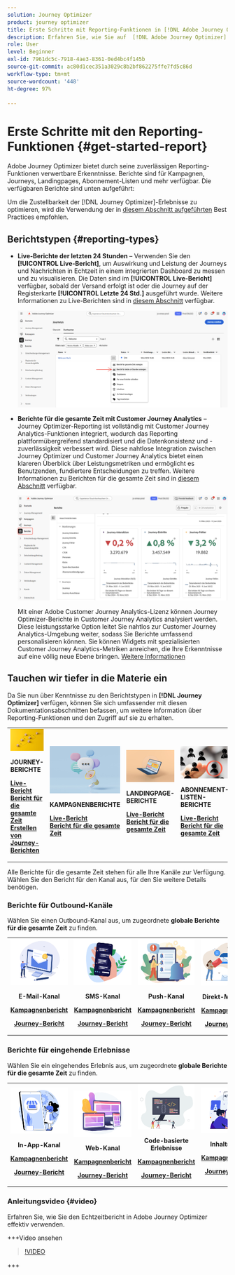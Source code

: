 ```yaml
---
solution: Journey Optimizer
product: journey optimizer
title: Erste Schritte mit Reporting-Funktionen in [!DNL Adobe Journey Optimizer]
description: Erfahren Sie, wie Sie auf  [!DNL Adobe Journey Optimizer] -Berichte zugreifen und diese verwenden können.
role: User
level: Beginner
exl-id: 7961dc5c-7918-4ae3-8361-0ed4bc4f145b
source-git-commit: ac80d1cec351a3029c8b2bf862275ffe7fd5c86d
workflow-type: tm+mt
source-wordcount: '448'
ht-degree: 97%

---
```


# Erste Schritte mit den Reporting-Funktionen {#get-started-report}

Adobe Journey Optimizer bietet durch seine zuverlässigen Reporting-Funktionen verwertbare Erkenntnisse. Berichte sind für Kampagnen, Journeys, Landingpages, Abonnement-Listen und mehr verfügbar. Die verfügbaren Berichte sind unten aufgeführt:

Um die Zustellbarkeit der [!DNL Journey Optimizer]-Erlebnisse zu optimieren, wird die Verwendung der in [diesem Abschnitt aufgeführten](deliverability.md) Best Practices empfohlen.


## Berichtstypen {#reporting-types}

* **Live-Berichte der letzten 24 Stunden** – Verwenden Sie den **[!UICONTROL Live-Bericht]**, um Auswirkung und Leistung der Journeys und Nachrichten in Echtzeit in einem integrierten Dashboard zu messen und zu visualisieren. Die Daten sind im **[!UICONTROL Live-Bericht]** verfügbar, sobald der Versand erfolgt ist oder die Journey auf der Registerkarte **[!UICONTROL Letzte 24 Std.]** ausgeführt wurde. Weitere Informationen zu Live-Berichten sind in [diesem Abschnitt](live-report.md) verfügbar.

  ![](assets/report_journey.png)


* **Berichte für die gesamte Zeit mit Customer Journey Analytics** – Journey Optimizer-Reporting ist vollständig mit Customer Journey Analytics-Funktionen integriert, wodurch das Reporting plattformübergreifend standardisiert und die Datenkonsistenz und -zuverlässigkeit verbessert wird. Diese nahtlose Integration zwischen Journey Optimizer und Customer Journey Analytics bietet einen klareren Überblick über Leistungsmetriken und ermöglicht es Benutzenden, fundiertere Entscheidungen zu treffen. Weitere Informationen zu Berichten für die gesamte Zeit sind in [diesem Abschnitt](report-gs-cja.md) verfügbar.

  ![](assets/gs-cja-report-1.png)

  Mit einer Adobe Customer Journey Analytics-Lizenz können Journey Optimizer-Berichte in Customer Journey Analytics analysiert werden. Diese leistungsstarke Option leitet Sie nahtlos zur Customer Journey Analytics-Umgebung weiter, sodass Sie Berichte umfassend personalisieren können. Sie können Widgets mit spezialisierten Customer Journey Analytics-Metriken anreichen, die Ihre Erkenntnisse auf eine völlig neue Ebene bringen. [Weitere Informationen](report-cja-manage.md)


## Tauchen wir tiefer in die Materie ein

Da Sie nun über Kenntnisse zu den Berichtstypen in **[!DNL Journey Optimizer]** verfügen, können Sie sich umfassender mit diesen Dokumentationsabschnitten befassen, um weitere Information über Reporting-Funktionen und den Zugriff auf sie zu erhalten.


<table style="table-layout:fixed"><tr style="border: 0;">
<td>
<img alt="Journey-Berichte" src="../assets/do-not-localize/start-journey.jpeg">
<div>
<p><strong>JOURNEY-BERICHTE</strong></p>
</div>
<div>
<a href="journey-live-report.md"><strong>Live-Bericht</strong></a>
</div>
<div>
<a href="journey-global-report-cja.md"><strong>Bericht für die gesamte Zeit</strong></a>
</div>
<div>
<a href="sharing-overview.md"><strong>Erstellen von Journey-Berichten</strong></a>
</div>
<p>
<p>
</td>
<td>
<img alt="Kampagnenberichte" src="../assets/do-not-localize/start-campaign.jpeg">
<div>
<p><strong>KAMPAGNENBERICHTE</strong></p>
</div>
<div>
<a href="campaign-live-report.md"><strong>Live-Bericht</strong></a>
</div>
<div>
<a href="campaign-global-report-cja.md"><strong>Bericht für die gesamte Zeit</strong></a>
</div>
<p>
<p>
</td>
<td>
<img alt="Landingpage-Berichte" src="../assets/do-not-localize/start-interface.jpeg">
<div>
<p><strong>LANDINGPAGE-BERICHTE</strong></p>
</div>
<div>
<a href="lp-report-live.md"><strong>Live-Bericht</strong></a>
</div>
<div>
<a href="lp-report-global-cja.md"><strong>Bericht für die gesamte Zeit</strong></a>
</div>
<p>
<p>
</td>
<td>
<img alt="Abonnement-Listen-Bericht" src="../assets/do-not-localize/role.jpg">
<div>
<p><strong>ABONNEMENT-LISTEN-BERICHTE</strong></p>
</div>
<div>
<a href="subscription-report-live.md"><strong>Live-Bericht</strong></a>
</div>
<div>
<a href="subscription-report-global-cja.md"><strong>Bericht für die gesamte Zeit</strong></a>
</div>
<p>
<p>
</td>
</tr></table>


Alle Berichte für die gesamte Zeit stehen für alle Ihre Kanäle zur Verfügung. Wählen Sie den Bericht für den Kanal aus, für den Sie weitere Details benötigen.

### Berichte für Outbound-Kanäle

Wählen Sie einen Outbound-Kanal aus, um zugeordnete **globale Berichte für die gesamte Zeit** zu finden.

<table style="table-layout:fixed"><tr style="border: 0;">
<td><img alt="E-Mail" src="../channels/assets/do-not-localize/email.png">
<div align="center"><p><strong>E-Mail-Kanal</strong></p><p><a href="campaign-global-report-cja-email.md"><strong>Kampagnenbericht</strong></a></p><p><a href="journey-global-report-cja-email.md"><strong>Journey-Bericht</strong></a></p></div></td>
<td><a href="campaign-global-report-cja-sms.md"><img alt="SMS" src="../channels/assets/do-not-localize/sms.png"></a>
<div align="center"><p><strong>SMS-Kanal</strong></p><p><a href="campaign-global-report-cja-sms.md"><strong>Kampagnenbericht</strong></a></p><p><a href="journey-global-report-cja-sms.md"><strong>Journey-Bericht</strong></a></p></div></td>
<td><a href="campaign-global-report-cja-push.md"><img alt="Push" src="../channels/assets/do-not-localize/push.png"></a>
<div align="center"><p><strong>Push-Kanal</strong></p><p><a href="campaign-global-report-cja-push.md"><strong>Kampagnenbericht</strong></a></p><p><a href="journey-global-report-cja-push.md"><strong>Journey-Bericht</strong></a></p></div></td>
<td><a href="campaign-global-report-cja-direct.md"><img alt="Direkt-Mail" src="../channels/assets/do-not-localize/direct-mail.jpg"></a>
<div align="center"><p><strong>Direkt-Mail-Kanal</strong></p><p><a href="campaign-global-report-cja-direct.md"><strong>Kampagnenbericht</strong></a></p><p><a href="journey-global-report-cja-direct.md"><strong>Journey-Bericht</strong></a></p></div></td>
</tr></table>

### Berichte für eingehende Erlebnisse

Wählen Sie ein eingehendes Erlebnis aus, um zugeordnete **globale Berichte für die gesamte Zeit** zu finden.

<table style="table-layout:fixed"><tr style="border: 0;">
<td><img alt="In-App" src="../channels/assets/do-not-localize/inapp.jpg">
<div align="center"><p><strong>In-App-Kanal</strong></p><p><a href="campaign-global-report-cja-inapp.md"><strong>Kampagnenbericht</strong></a></p><p><a href="journey-global-report-cja-inapp.md"><strong>Journey-Bericht</strong></a></p></div></td>
<td><p><img alt="Web" src="../channels/assets/do-not-localize/web.jpg"></p>
<div align="center"><p><strong>Web-Kanal</strong></p><p><a href="campaign-global-report-cja-web.md"><strong>Kampagnenbericht</strong></a></p><p><a href="journey-global-report-cja-web.md"><strong>Journey-Bericht</strong></a></p></div></td>
<td><img alt="Code-basiertes Erlebnis" src="../channels/assets/do-not-localize/code.png">
<div align="center"><p><strong>Code-basierte Erlebnisse</strong></p><p><a href="campaign-global-report-cja-code.md"><strong>Kampagnenbericht</strong></a></p><p><a href="campaign-global-report-cja-code.md"><strong>Journey-Bericht</strong></a></p></div></td>
<td><img alt="Inhaltskarten" src="../channels/assets/do-not-localize/cards.png">
<div align="center"><p><strong>Inhaltskarten</strong></p><p><a href="campaign-global-report-cja-content.md"><strong>Kampagnenbericht</strong></a></p><p><a href="journey-global-report-cja-content.md"><strong>Journey-Bericht</strong></a></p></div></td>
</tr></table>

### Anleitungsvideo {#video}

Erfahren Sie, wie Sie den Echtzeitbericht in Adobe Journey Optimizer effektiv verwenden.

+++Video ansehen

>[!VIDEO](https://video.tv.adobe.com/v/3420509?learn=on)

+++
